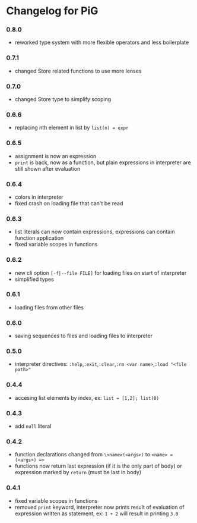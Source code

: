 # Changelog for PiG

### 0.8.0
* reworked type system with more flexible operators and less boilerplate

### 0.7.1
* changed Store related functions to use more lenses

### 0.7.0
* changed Store type to simplify scoping

### 0.6.6
* replacing nth element in list by `list(n) = expr`

### 0.6.5 
* assignment is now an expression
* `print` is back, now as a function, but plain expressions in interpreter are still shown after evaluation

### 0.6.4
* colors in interpreter
* fixed crash on loading file that can't be read

### 0.6.3
* list literals can now contain expressions, expressions can contain function application
* fixed variable scopes in functions

### 0.6.2
* new cli option `[-f|--file FILE]` for loading files on start of interpreter
* simplified types

### 0.6.1
* loading files from other files

### 0.6.0
* saving sequences to files and loading files to interpreter

### 0.5.0
* interpreter directives: `:help`,`:exit`,`:clear`,`:rm <var name>`,`:load "<file path>"`

### 0.4.4
* accesing list elements by index, ex: `list = [1,2]; list(0)`

### 0.4.3
* add `null` literal

### 0.4.2
* function declarations changed from `\<name>(<args>)` to `<name> = (<args>) =>`
* functions now return last expression (if it is the only part of body) or expression marked by `return` (must be last in body)

### 0.4.1
* fixed variable scopes in functions
* removed `print` keyword, interpreter now prints result of evaluation of expression written as statement, ex: `1 + 2` will result in printing `3.0`
